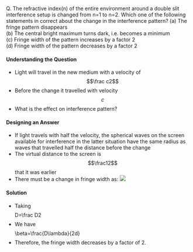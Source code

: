 Q. The refractive index(n) of the entire environment around a double slit interference setup is changed from n=1 to n=2. Which one of the following statements in correct about the change in the interference pattern?
(a) The fringe pattern disappears  
(b) The central bright maximum turns dark, i.e. becomes a minimum  
(c) Fringe width of the pattern increases by a factor 2  
(d) Fringe width of the pattern decreases by a factor 2  

#### Understanding the Question
 - Light will travel in the new medium with a velocity of $$\frac c2$$
 - Before the change it travelled with velocity $$c$$
 - What is the effect on interference pattern?
#### Designing an Answer
 - If light travels with half the velocity, the spherical waves on the screen available for interference in the latter situation have the same radius as waves that travelled half the distance before the change
 - The virtual distance to the screen is $$\frac12$$ that it was earlier
 - There must be a change in fringe width as: ![](physics/interference#^87956e)
#### Solution
 - Taking $$$$D=\frac D2$$$$
 - We have $$$$\beta=\frac{D\lambda}{2d}$$$$
 - Therefore, the fringe width decreases by a factor of 2.